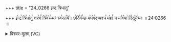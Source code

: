 +++
title = "24_0266 इन्द्र त्रिधातु"

+++
इ꣡न्द्र꣢ त्रि꣣धा꣡तु꣢ शर꣣णं꣢ त्रि꣣व꣡रू꣢थꣳ स्व꣣स्त꣡ये꣢। छ꣣र्दि꣡र्य꣢च्छ म꣣घ꣡व꣢द्भ्यश्च꣣ म꣡ह्यं꣢ च या꣣व꣡या꣢ दि꣣द्यु꣡मे꣢भ्यः ॥ 24:0266 ॥

<details><summary>विस्वर-मूलम् (VC)</summary>

इन्द्र त्रिधातु शरणं त्रिवरूथꣳ स्वस्तये । छर्दिर्यच्छ मघवद्भ्यश्च मह्यं च यावया दिद्युमेभ्यः ॥२६६॥
</details>